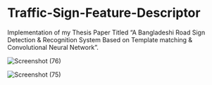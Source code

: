 # Traffic-Sign-Feature-Descriptor
Implementation of my Thesis Paper Titled “A Bangladeshi Road Sign Detection &amp; Recognition System Based on Template matching &amp; Convolutional Neural Network”. 

![Screenshot (76)](https://github.com/iamzehan/Traffic-Sign-Feature-Descriptor/assets/43857150/b3f7bb9d-c021-4883-9c75-afd21c95ad14)


![Screenshot (75)](https://github.com/iamzehan/Traffic-Sign-Feature-Descriptor/assets/43857150/0495c6f6-6d4b-4f70-b828-5845f38a939f)
